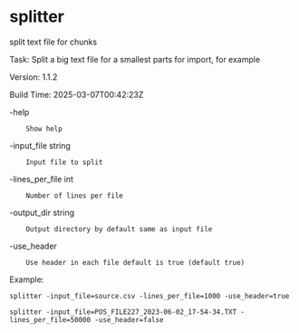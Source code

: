 # splitter
split text file for chunks

Task: Split a big text file for a smallest parts for import, for example

Version: 1.1.2

Build Time: 2025-03-07T00:42:23Z

  -help
  
        Show help
        
  -input_file string
  
        Input file to split
        
  -lines_per_file int
  
        Number of lines per file
        
  -output_dir string
  
        Output directory by default same as input file
        
  -use_header
  
        Use header in each file default is true (default true)
        
Example:

`splitter -input_file=source.csv -lines_per_file=1000 -use_header=true`


`splitter -input_file=POS_FILE227_2023-06-02_17-54-34.TXT -lines_per_file=50000 -use_header=false`

